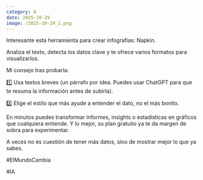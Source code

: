 ```yaml
--- 
category: A 
date: 2025-10-29 
image: /2025-10-29_1.png 
--- 
```


Interesante esta herramienta para crear infografías: Napkin.

Analiza el texto, detecta los datos clave y te ofrece varios formatos para visualizarlos.

Mi consejo tras probarla: 

1️⃣ Usa textos breves (un párrafo por idea. Puedes usar ChatGPT para que te resuma la información antes de subirla). 

2️⃣ Elige el estilo que más ayude a entender el dato, no el más bonito.

En minutos puedes transformar informes, insights o estadísticas en gráficos que cualquiera entiende. Y lo mejor, su plan gratuito ya te da margen de sobra para experimentar.

A veces no es cuestión de tener más datos, sino de mostrar mejor lo que ya sabes.

#ElMundoCambia

#IA